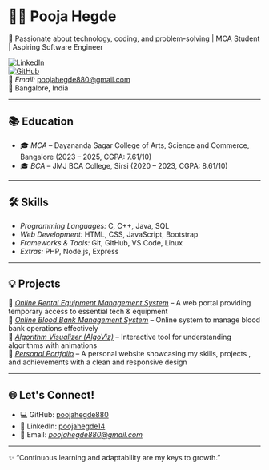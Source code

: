 # 👩‍💻 Pooja Hegde

🚀 Passionate about technology, coding, and problem-solving | MCA Student | Aspiring Software Engineer  

[![LinkedIn](https://img.shields.io/badge/LinkedIn-Connect-blue)](http://www.linkedin.com/in/poojahegde14)  
[![GitHub](https://img.shields.io/badge/GitHub-Profile-black)](https://github.com/poojahegde880)  
📧 *Email:* poojahegde880@gmail.com  
📍 Bangalore, India  

---

## 📚 Education
- 🎓 *MCA* – Dayananda Sagar College of Arts, Science and Commerce, Bangalore (2023 – 2025, CGPA: 7.61/10)  
- 🎓 *BCA* – JMJ BCA College, Sirsi (2020 – 2023, CGPA: 8.61/10)  

---

## 🛠 Skills
- *Programming Languages:* C, C++, Java, SQL  
- *Web Development:* HTML, CSS, JavaScript, Bootstrap  
- *Frameworks & Tools:* Git, GitHub, VS Code, Linux  
- *Extras:* PHP, Node.js, Express  

---

## 💡 Projects
🔹 *[Online Rental Equipment Management System]()* – A web portal providing temporary access to essential tech & equipment  
🔹 *[Online Blood Bank Management System](#)* – Online system to manage blood bank operations effectively  
🔹 *[Algorithm Visualizer (AlgoViz)](#)* – Interactive tool for understanding algorithms with animations  
🔹 *[Personal Portfolio](#)* – A personal website showcasing  my skills, projects , and achievements with a clean and responsive design  


---

<!--## 📊 GitHub Stats
<p align="center">
  <img src="https://github-readme-stats.vercel.app/api?username=poojahegde880&show_icons=true&theme=radical" alt="GitHub Stats" height="165" />
  <img src="https://github-readme-stats.vercel.app/api/top-langs/?username=poojahegde880&layout=compact&theme=radical" alt="Top Languages" height="165" />
</p>

---

## 🔥 GitHub Streak
<p align="center">
  <img src="https://streak-stats.demolab.com?user=poojahegde880&theme=radical&hide_border=true" alt="GitHub Streak" />
</p>

---
-->
## 🌐 Let's Connect!
- 💻 GitHub: [poojahegde880](https://github.com/poojahegde880)  
- 💼 LinkedIn: [poojahegde14](http://www.linkedin.com/in/poojahegde14)  
- 📧 Email: *poojahegde880@gmail.com*  

---

✨ “Continuous learning and adaptability are my keys to growth.”

